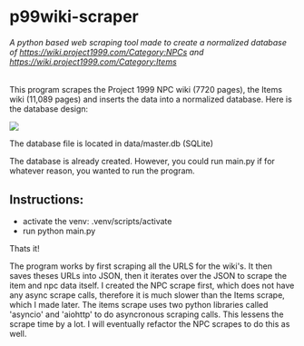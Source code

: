 # p99wiki-scraper

###### A python based web scraping tool made to create a normalized database of https://wiki.project1999.com/Category:NPCs and https://wiki.project1999.com/Category:Items

This program scrapes the Project 1999 NPC wiki (7720 pages), the Items wiki (11,089 pages) and inserts the data into a normalized database. Here is the database design:

![](https://cdn.discordapp.com/attachments/617825237752479751/1185697501253218334/image.png?ex=65908dd9&is=657e18d9&hm=2c5030a01cf1b599a201f6e9ee52c79b8725b29ebf6f8f54b29ee3e3c01df97e&)

The database file is located in data/master.db (SQLite)

The database is already created. However, you could run main.py if for whatever reason, you wanted to run the program.

## Instructions:

- activate the venv: .venv/scripts/activate
- run python main.py

Thats it!

The program works by first scraping all the URLS for the wiki's. It then saves theses URLs into JSON, then it iterates over the JSON to scrape the item and npc data itself.
I created the NPC scrape first, which does not have any async scrape calls, therefore it is much slower than the Items scrape, which I made later. The items scrape uses two python libraries called 'asyncio' and 'aiohttp' to do asyncronous scraping calls. This lessens the scrape time by a lot. I will eventually refactor the NPC scrapes to do this as well.
